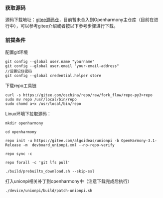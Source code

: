 ### 获取源码
源码下载地址：[gitee源码仓](https://gitee.com/algoideas/device_unionpi)，目前暂未合入到Openharmony主仓库（目前在进行中），可以参考gitee介绍或者按以下参考步骤进行下载。

### 前提条件
配置git环境  
```
git config --global user.name "yourname"
git config --global user.email "your-email-address"
//设置记住密码
git config --global credential.helper store
```
下载repo工具链
```
curl -s https://gitee.com/oschina/repo/raw/fork_flow/repo-py3>repo
sudo mv repo /usr/local/bin/repo
sudo chomd a+x /usr/local/bin/repo
```

Linux环境下拉取源码：
```
mkdir openharmony

cd openharmony

repo init -u https://gitee.com/algoideas/unionpi -b OpenHarmony-3.1-Release -m  devboard_unionpi.xml --no-repo-verify

repo sync -c

repo forall -c 'git lfs pull'

./build/prebuilts_download.sh --skip-ssl
```

打入unionpi相关补丁到openharmony中（注意下载完成后执行）
```
./device/unionpi/build/patch-unionpi.sh
```